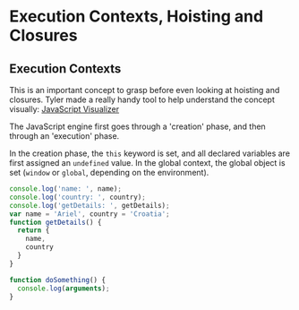 # Execution Contexts, Hoisting and Closures

## Execution Contexts
This is an important concept to grasp before even looking at hoisting and closures.
Tyler made a really handy tool to help understand the concept visually: [JavaScript Visualizer](https://tylermcginnis.com/javascript-visualizer)

The JavaScript engine first goes through a 'creation' phase, and then through an 'execution' phase.

In the creation phase, the `this` keyword is set, and all declared variables are first assigned an `undefined` value. In the global context, the global object is set (`window` or `global`, depending on the environment).



```javascript
console.log('name: ', name);
console.log('country: ', country);
console.log('getDetails: ', getDetails);
var name = 'Ariel', country = 'Croatia';
function getDetails() {
  return {
    name,
    country
  }
}

function doSomething() {
  console.log(arguments);
}
```